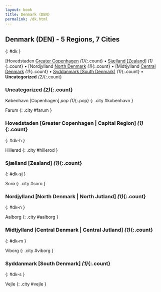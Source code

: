 ```yaml
---
layout: book
title: Denmark (DEN)
permalink: /dk.html
---
```


## Denmark (DEN) - 5 Regions, 7 Cities
{: #dk }


[Hovedstaden [Greater Copenhagen](#dk-h) _(1)_{:.count} • [Sjælland [Zealand]](#dk-sj) _(1)_{:.count} • [Nordjylland [North Denmark](#dk-n) _(1)_{:.count} • [Midtjylland [Central Denmark](#dk-m) _(1)_{:.count} • [Syddanmark  [South Denmark]](#dk-s) _(1)_{:.count} • **Uncategorized** _(2)_{:.count}


### Uncategorized _(2)_{:.count}


København [Copenhagen]  _pop (1)_{:.pop} {: .city #kobenhavn } <br>

Farum  {: .city #farum } <br>



### Hovedstaden [Greater Copenhagen | Capital Region] _(1)_{:.count}
{: #dk-h }




<div class='columns2' markdown='1'>


Hillerød  {: .city #hillerod } <br>

</div>



### Sjælland [Zealand] _(1)_{:.count}
{: #dk-sj }




<div class='columns2' markdown='1'>


Sorø  {: .city #soro } <br>

</div>



### Nordjylland [North Denmark | North Jutland] _(1)_{:.count}
{: #dk-n }




<div class='columns2' markdown='1'>


Aalborg  {: .city #aalborg } <br>

</div>



### Midtjylland [Central Denmark | Central Jutland] _(1)_{:.count}
{: #dk-m }




<div class='columns2' markdown='1'>


Viborg  {: .city #viborg } <br>

</div>



### Syddanmark  [South Denmark] _(1)_{:.count}
{: #dk-s }




<div class='columns2' markdown='1'>


Vejle  {: .city #vejle } <br>

</div>


 
